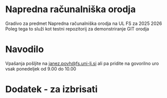 # Napredna računalniška orodja 
Gradivo za predmet Napredna računalniška orodja na UL FS za 2025 2026  
Poleg tega to služi kot testni repozitorij za demonstriranje GIT orodja  
  
# Navodilo
Vpašanja pošljite na janez.povh@fs.uni-lj.si ali pa pridite na govorilno uro vsak ponedeljek od 9.00 do 10.00

# Dodatek - za izbrisati
